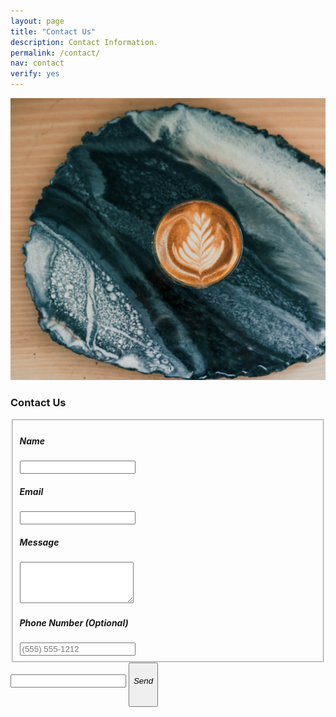 ```yaml
---
layout: page
title: "Contact Us"
description: Contact Information.
permalink: /contact/
nav: contact
verify: yes
---
```

<div class="container-fluid bg-offblack leaves pt-md-0 py-sm-0 g-0">
    <div class="row g-0 text-white pb-5">
        <div class="col-md-12 col-lg-6">
            <img src="/assets/img/photos/coffee/coffee-top-down.jpg" alt="we love our customers" class="img-fluid mb-4 animate__animated animate__fadeIn">
        </div>
        <div class="col-md-12 col-lg-6 animate__animated animate__fadeIn pt-4 px-5">
            <h3 class="text-uppercase text-center fw-bold mt-4 mb-4">Contact <span class="fw-light">Us</span></h3>
            <form id="fs-frm" name="complaint-form" accept-charset="utf-8" action="https://formspree.io/f/mzzbvoww" method="post">
            <div class="d-flex flex-column">
                <fieldset id="fs-frm-inputs">  
                    <div>
                        <div class="d-flex align-items-baseline flex-wrap justify-content-between">
                            <div class="w-md-50 w-sm-100">
                                <label for="name"><h5 class="text-uppercase fw-light color-accent-2"><i class="fa-solid fa-address-card"></i> Name</h5></label>
                                <input type="text" name="name" id="name" class="w-100 p-2 mb-4 form-input rounded-3" required="" autocomplete="on">
                            </div>
                            <div class="w-md-50 w-sm-100">
                                <label for="email-address"><h5 class="text-uppercase fw-light color-accent-2"><i class="fa-solid fa-envelope"></i> Email</h5></label>
                                <input type="email" name="_replyto" id="email-address" class="w-100 p-2 mb-4 form-input rounded-3" required="">
                            </div>
                        </div>
                    </div>
                    <div class="mb-4">
                        <label for="message"><h5 class="text-uppercase fw-light color-accent-2"><i class="fa-solid fa-message"></i> Message</h5></label>
                        <textarea rows="4" name="message" id="message" class="w-100 rounded-3 fc-1 p-2 form-textarea" required=""></textarea>
                    </div>
                    <div>
                        <label for="phone"><h5 class="text-uppercase fw-light color-accent-2"><i class="fa-solid fa-envelope"></i> Phone Number <span class="opacity-50">(Optional)</span></h5></label>
                        <input type="telephone" name="phone" id="phone" class="w-100 p-2 mb-4 form-input rounded-3" placeholder="(555) 555-1212" autocomplete="on">
                    </div>
                    <input type="hidden" name="_subject" id="email-subject" value="Contact Form Submission">
                </fieldset>
                </div>
                <input type="text" name="_gotcha" class="d-none">
                <button type="submit" value="Send" class="btn bg-light text-white border-2 rounded-3 px-4 pt-3 mt-4 w-50"><h6 class="text-black text-uppercase"><i class="fa-solid fa-paper-plane pe-1"></i> Send</h6></button>
            </form>
        </div>
    </div>
</div>